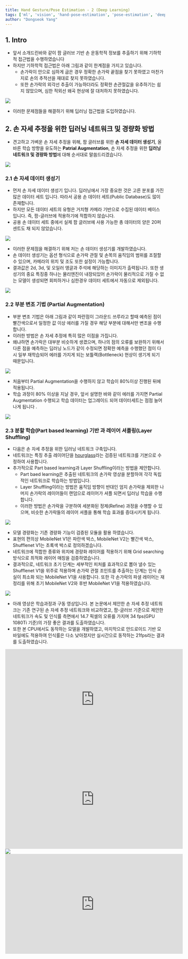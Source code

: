 ```yaml
---
title: Hand Gesture/Pose Estimation - 2 (Deep Learning)
tags: ['ml', 'vision', 'hand-pose-estimation', 'pose-estimation', 'deep-learning']
author: "Dongseok Yang"
---
```


## 1. Intro

- 앞서 소개드린바와 같이 팜 글러브 기반 손 운동학적 정보를 추출하기 위해 기하학적 접근법을 수행하였습니다
- 하지만 기하학적 접근법은 아래 그림과 같이 한계점을 가지고 있습니다.
    - 손가락이 안으로 심하게 굽은 경우 정확한 손가락 끝점을 찾기 못하였고 마찬가지로 손의 추적선을 재대로 찾지 못하였습니다.
    - 또한 손가락의 외각선 추출이 가능하더라도 정확한 손관절값을 유추하기는 쉽지 않았으며, 심한 적외선 왜곡 현상에 잘 대처하지 못하였습니다.

<img src="https://user-images.githubusercontent.com/37643248/164342849-093ed50a-4f22-42e2-9415-79c601b01a89.png">

- 이러한 문제점들을 해결하기 위해 딥러닝 접근법을 도입하였습니다.

## 2. 손 자세 추정을 위한 딥러닝 네트워크 및 경량화 방법

- 견고하고 가벼운 손 자세 추정을 위해, 팜 글러브를 위한 **손 자세 데이터 생성기**, 올바른 학습 방향을 유도하는 **Patrial Augmentation**, 손 자세 추정을 위한 **딥러닝 네트워크 및 경량화 방법**에 대해 순서대로 말씀드리겠습니다.

<img src="https://user-images.githubusercontent.com/37643248/164342893-668c800b-eacb-482e-ac0c-bd5ceb705c41.png">

### 2.1 손 자세 데이터 생성기

- 먼저 손 자세 데이터 생성기 입니다. 딥러닝에서 가장 중요한 것은 고른 분포를 가진 많은 데이터 세트 입니다. 따라서 공용 손 데이터 세트(Public Database)도 많이 존재합니다.
- 하지만 모든 데이터 세트의 유형은 거치형 카메라 기반으로 수집된 데이터 베이스 입니다. 즉, 팜-글러브에 적용하기에 적합하지 않습니다.
- 공용 손 데이터 세트 중에서 실제 팜 글러브에 사용 가능한 총 데이터의 양은 20퍼센트도 채 되지 않았습니다.

<img src="https://user-images.githubusercontent.com/37643248/164342906-c85283d9-ab3c-4411-9e4a-e8a0b188a266.png">

- 이러한 문제점을 해결하기 위해 저는 손 데이터 생성기를 개발하였습니다.
- 손 데이터 생성기는 옵션 형식으로 손가락 관절 및 손목의 움직임의 범위를 조절할 수 있으며, 카메라의 위치 및 조도 또한 설정이 가능합니다.
- 결과값은 2d, 3d, 및 오일러 앵글과 주석에 해당하는 이미지가 출력됩니다. 또한 생성기의 중요 특징중 하나는 물리엔진이 내장되있어 손가락이 물리적으로 가질 수 없는 모델이 생성되면 회피하거나 심한경우 데이터 세트에서 자동으로 제외됩니다.

<img src="https://user-images.githubusercontent.com/37643248/164342947-c8f3388f-325c-408b-9af7-9a816ba32c74.png">

### 2.2 부분 변조 기법 (Partial Augmentation)

- 부분 변조 기법은 아래 그림과 같이 파란점이 그라운드 쓰루라고 할때 예측된 점이 빨간색으로서 일정한 값 이상 에러를 가질 경우 해당 부분에 대해서만 변조을 수행합니다.
- 이러한 방법은 손 자세 추정에 특히 많은 이점을 가집니다.
- 왜냐하면 손가락은 대부분 비슷하게 생겼으며, 하나의 점의 오류를 보완하기 위해서 다른 점을 예측하는 딥러닝 노드가 같이 수정되면 정확한 예측을 수행했던 점이 다시 일부 재학습되어 에러를 가지게 되는 보틀랙(Bottleneck) 현상이 생기게 되기 때문입니다.

<img src="https://user-images.githubusercontent.com/37643248/164343018-aa70b731-a8e5-4af4-85ec-fa1837700a44.png">

- 처음부터 Partial Augmentation을 수행하지 않고 학습이 80%이상 진행된 뒤에 적용됩니다.
- 학습 과정이 80% 이상을 지날 경우, 앞서 설명한 바와 같이 에러를 가지면 Partial Augmentation 수행되고 학습 데이터는 업그레이드 되어 데이터세트는 점점 늘어나게 됩니다 .

<img src="https://user-images.githubusercontent.com/37643248/164343059-f2f8dc1e-22aa-4bc8-9451-031c52fde3d4.png">

### 2.3 분할 학습(Part based learning) 기반 과 레이어 셔플링(Layer Shuffling)

- 다음은 손 자세 추정을 위한 딥러닝 네트워크 구축입니다.
- 네트워크는 특징 추출 레이어단을 [hourglass](https://arxiv.org/abs/1603.06937v2)라는 검증된 네트워크를 기본으로 수정하여 사용합니다.
- 추가적으로 Part based learning과 Layer Shuffling이라는 방법을 제안합니다.
    - Part baed learning은 추출된 네트워크의 손가락 영상을 분할하여 각각 독립적인 네트워크로 학습하는 방법입니다.
    - Layer Shuffling이라는 방법은 움직임 방향이 반대인 엄지 손가락을 제외한 나머지 손가락의 레이어들이 랜덤으로 레이어가 셔플 되면서 딥러닝 학습을 수행합니다.
    - 이러한 방법은 손가락을 구분하여 세분화된 정제(Refine) 과정을 수행할 수 있으며, 비슷한 손가락들의 레이어 셔플을 통해 학습 효과를 증대시키게 됩니다.

<img src="https://user-images.githubusercontent.com/37643248/164343081-8c6c1728-68e3-4867-a4d4-f98a99820933.png">

- 모델 경량화는 기존 경량화 기능이 검증된 모듈을 활용 하였습니다.
- 표현의 편의상 MobileNet V1은 파란색 박스, MobileNet V2는 빨간색 박스,  Shufflenet V1는 초록색 박스로 정의하겠습니다.
- 네트워크에 적합한 종류와 위치에 경량화 레이어를 적용하기 위해 Grid searching 방식으로 최적화 레이어 매칭을 검증하였습니다.
- 결과적으로, 네트워크 초기 단계는 세부적인 피처를 효과적으로 뽑아 낼수 있는 Shufflenet V1을 위주로 적용하며 손가락 관절 조인트를 추출하는 단계는 인식 손실이 최소화 되는 MobileNet V1을 사용합니다. 또한 각 손가락의 파셜 레이어는 재정리를 위해 초기 MobileNet V2와 후반 MobileNet V1을 적용하였습니다.

<img src="https://user-images.githubusercontent.com/37643248/164343133-f0286d6a-a856-46be-b698-0e107e253c1c.png">

- 아래 영상은 학습과정과 구동 영상입니다. 본 논문에서 제안한 손 자세 추정 네트워크는 기존 연구된 손 자세 추정 네트워크와 비교하였고, 팜-글러브 기준으로 제안한 네트워크가 속도 및 인식률 측면에서 14.7 픽셀의 오류를 가지며 34 fps(GPU 1080Ti 기준)의 가장 좋은 결과를 도출하였습니다.
- 또한 본 CPU에서도 동작하는 모델을 개발하였고, 마지막으로 안드로이드 기반 모바일에도 적용하여 인식률은 다소 낮아졌지만 실시간으로 동작하는 21fps라는 결과를 도출하였습니다.

<iframe width="560" height="315" src="https://www.youtube.com/embed/dE9W5nAtmEY" title="YouTube video player" frameborder="0" allow="accelerometer; autoplay; clipboard-write; encrypted-media; gyroscope; picture-in-picture" allowfullscreen></iframe><br>
<iframe width="560" height="315" src="https://www.youtube.com/embed/GdpZgM-zaa8" title="YouTube video player" frameborder="0" allow="accelerometer; autoplay; clipboard-write; encrypted-media; gyroscope; picture-in-picture" allowfullscreen></iframe><br>
<img src="https://user-images.githubusercontent.com/37643248/164343139-d3d4169e-2e4e-45f0-8793-7935d141f558.png">
<iframe width="560" height="315" src="https://www.youtube.com/embed/dE9W5nAtmEY" title="YouTube video player" frameborder="0" allow="accelerometer; autoplay; clipboard-write; encrypted-media; gyroscope; picture-in-picture" allowfullscreen></iframe>
